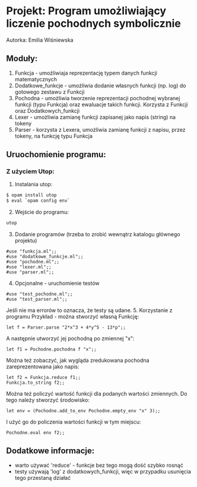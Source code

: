 # Projekt: Program umożliwiający liczenie pochodnych symbolicznie

Autorka: Emilia Wiśniewska

## Moduły:
1. Funkcja - umożliwiaja reprezentację typem danych funkcji matematycznych
2. Dodatkowe_funkcje - umożliwia dodanie własnych funkcji (np. log) do gotowego zestawu z Funkcji
3. Pochodna - umożliwia tworzenie reprezentacji pochodnej wybranej funkcji (typu Funkcja) oraz ewaluacje takich funkcji. Korzysta z Funkcji oraz Dodatkowych_funkcji
4. Lexer - umożliwia zamianę funkcji zapisanej jako napis (string) na tokeny
5. Parser - korzysta z Lexera, umożliwia zamianę funkcji z napisu, przez tokeny, na funkcję typu Funkcja

## Uruochomienie programu:

### Z użyciem Utop:
1. Instalania utop: 
```bash
$ opam install utop
$ eval `opam config env`
```
2. Wejście do programu:
```bash
utop
```
3. Dodanie programów (trzeba to zrobić wewnątrz katalogu głównego projektu)
```bash->utop
#use "funkcja.ml";;
#use "dodatkowe_funkcje.ml";;
#use "pochodne.ml";;
#use "lexer.ml";;
#use "parser.ml";;
```
4. Opcjonalne - uruchomienie testów
```bash->utop
#use "test_pochodne.ml";;
#use "test_parser.ml";;
```
Jeśli nie ma errorów to oznacza, że testy są udane.
5. Korzystanie z programu
Przykład - można stworzyć własną Funkcję:
```
let f = Parser.parse "2*x^3 + 4*y^5 - 13*p";;
```
A następnie utworzyć jej pochodną po zmiennej "x":
```
let f1 = Pochodne.pochodna f "x";;
```
Można też zobaczyć, jak wygląda zredukowana pochodna zareprezentowana jako napis:
```
let f2 = Funkcja.reduce f1;;
Funkcja.to_string f2;;
```

Można też policzyć wartość funkcji dla podanych wartości zmiennych. Do tego należy stworzyć środowisko:
```
let env = (Pochodne.add_to_env Pochodne.empty_env "x" 3);;
```
I użyć go do policzenia wartości funkcji w tym miejscu:
```
Pochodne.eval env f2;;
```

## Dodatkowe informacje:
* warto używać 'reduce' - funkcje bez tego mogą dość szybko rosnąć
* testy używają 'log' z dodatkowych_funkcji, więc w przypadku usunięcia tego przestaną działać